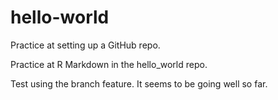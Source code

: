 # hello-world
Practice at setting up a GitHub repo.

Practice at R Markdown in the hello_world repo. 

Test using the branch feature. It seems to be going well so far. 
